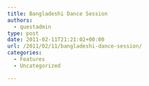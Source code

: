 ```yaml
---
title: Bangladeshi Dance Session
authors: 
  - questadmin
type: post
date: 2011-02-11T21:21:02+00:00
url: /2011/02/11/bangladeshi-dance-session/
categories:
  - Features
  - Uncategorized

---
```

